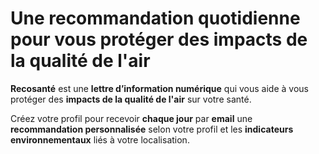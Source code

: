 # Une **recommandation quotidienne** pour vous protéger des impacts de la **qualité de l'air**

**Recosanté** est une **lettre d’information numérique** qui vous aide à vous protéger des **impacts de la qualité de l'air** sur votre santé.

Créez votre profil pour recevoir **chaque jour** par **email** une **recommandation personnalisée** selon votre profil et les **indicateurs environnementaux** liés à votre localisation.

